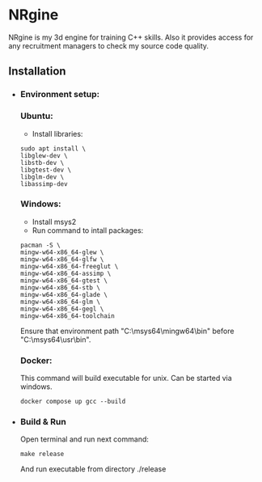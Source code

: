 # NRgine
NRgine is my 3d engine for training C++ skills. Also it provides access for any recruitment managers to check my source code quality.

## Installation
- ### Environment setup: 
    ### Ubuntu:
    - Install libraries:
    ```
    sudo apt install \
    libglew-dev \
    libstb-dev \
    libgtest-dev \
    libglm-dev \
    libassimp-dev
    ```
    ### Windows:
    - Install msys2
    - Run command to intall packages:
    ```
    pacman -S \
    mingw-w64-x86_64-glew \
    mingw-w64-x86_64-glfw \
    mingw-w64-x86_64-freeglut \
    mingw-w64-x86_64-assimp \
    mingw-w64-x86_64-gtest \
    mingw-w64-x86_64-stb \
    mingw-w64-x86_64-glade \
    mingw-w64-x86_64-glm \
    mingw-w64-x86_64-gegl \
    mingw-w64-x86_64-toolchain
    ```
    Ensure that environment path "C:\msys64\mingw64\bin\" before "C:\msys64\usr\bin\".
    
    ### Docker:
    This command will build executable for unix. Can be started via windows.
    ```
    docker compose up gcc --build
    ```

- ### Build & Run
    Open terminal and run next command:
    ```
    make release
    ```
    And run executable from directory ./release